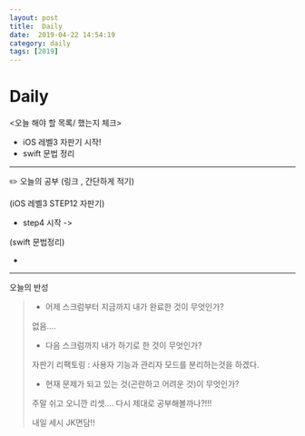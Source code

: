 ```yaml
---
layout: post
title:  Daily
date:  2019-04-22 14:54:19
category: daily
tags: [2019]
---
```


# Daily

<오늘 해야 할 목록/ 했는지 체크>

- iOS 레벨3 자판기 시작!
- swift 문법 정리

------

✏️ 오늘의 공부 (링크 , 간단하게 적기)

(iOS 레벨3  STEP12 자판기)

- step4 시작 ->

  

(swift 문법정리)

- 



------

오늘의 반성

> - 어제 스크럼부터 지금까지 내가 완료한 것이 무엇인가?
>
> 없음....
>
> - 다음 스크럼까지 내가 하기로 한 것이 무엇인가?
>
> 자판기 리팩토링 : 사용자 기능과 관리자 모드를 분리하는것을 하겠다.
>
> - 현재 문제가 되고 있는 것(곤란하고 어려운 것)이 무엇인가?
>
> 주말 쉬고 오니깐 리셋.... 다시 제대로 공부해볼까나?!!!
>
> 내일 세시 JK면담!!





